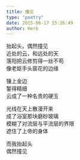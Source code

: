 ```yaml
---  
title: 撞见  
type: "poetry"  
date: 2015-06-17 15:26:49  
author: Herb  
---  
```

抬起头，偶然撞见  
近处的云，和远处的天  
落阳把云修剪得一丝不苟  
像老妪手头窗花的边缘  

镶上金边  
錾得精细  
云成了一种名贵的硬玉  

光线在天上散漫开来  
成了浴室那块磨砂玻璃  
模糊了对流层与平流层的界限  
遮住了上帝的身体  

而我抬起头  
偶然撞见